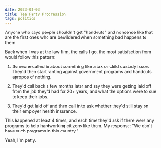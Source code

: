 ```yaml
---
date: 2023-08-03
title: Tea Party Progression
tags: politics
---
```


Anyone who says people shouldn't get "handouts" and nonsense like that are the first ones who are bewildered when something bad happens to them.

Back when I was at the law firm, the calls I got the most satisfaction from would follow this pattern:

1. Someone called in about something like a tax or child custody issue. They'd then start ranting against government programs and handouts apropos of nothing.

2. They'd call back a few months later and say they were getting laid off from the job they'd had for 20+ years, and what the options were to sue to keep their jobs.

3. They'd get laid off and then call in to ask whether they'd still stay on their employer health insurance.

This happened at least 4 times, and each time they'd ask if there were any programs to help hardworking citizens like them. My response: "We don't have such programs in this country."

Yeah, I'm petty.